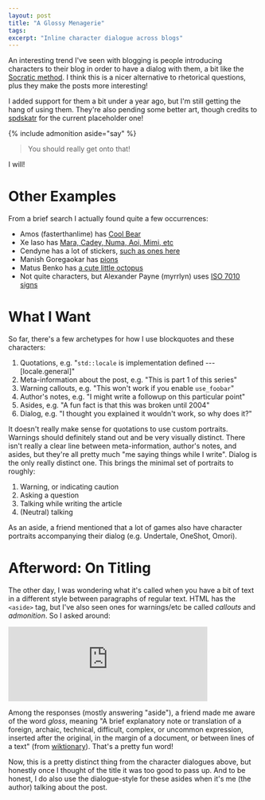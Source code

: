 ```yaml
---
layout: post
title: "A Glossy Menagerie"
tags:
excerpt: "Inline character dialogue across blogs"
---
```


An interesting trend I've seen with blogging is people introducing characters to their blog in order to have a dialog with them, a bit like the [Socratic method].
I think this is a nicer alternative to rhetorical questions, plus they make the posts more interesting!

[Socratic method]: https://en.wikipedia.org/wiki/Socratic_method

I added support for them a bit under a year ago, but I'm still getting the hang of using them.
They're also pending some better art, though credits to [spdskatr] for the current placeholder one!

[spdskatr]: https://violetteahouse.com/

{% include admonition aside="say" %}
> You should really get onto that!

I will!

# Other Examples

From a brief search I actually found quite a few occurrences:

- Amos (fasterthanlime) has [Cool Bear](https://fasterthanli.me/articles/the-bottom-emoji-breaks-rust-analyzer#exploring-utf-8-and-utf-16-with-rust)
- Xe Iaso has [Mara, Cadey, Numa, Aoi, Mimi, etc](https://xeiaso.net/characters)
- Cendyne has a lot of stickers, [such as ones here](https://cendyne.dev/topics/canonicalization.html)
- Manish Goregaokar has [pions](https://manishearth.github.io/blog/2022/08/03/colophon-waiter-there-are-pions-in-my-blog-post/)
- Matus Benko has [a cute little octopus](https://primamateria.github.io/blog/neovim-nix/)
- Not quite characters, but Alexander Payne (myrrlyn) uses [ISO 7010 signs](https://myrrlyn.net/blog)

# What I Want

So far, there's a few archetypes for how I use blockquotes and these characters:

1. Quotations, e.g. "`std::locale` is implementation defined --- \[locale.general\]"
2. Meta-information about the post, e.g. "This is part 1 of this series"
3. Warning callouts, e.g. "This won't work if you enable `use_foobar`"
4. Author's notes, e.g. "I might write a followup on this particular point"
5. Asides, e.g. "A fun fact is that this was broken until 2004"
6. Dialog, e.g. "I thought you explained it wouldn't work, so why does it?"

It doesn't really make sense for quotations to use custom portraits.
Warnings should definitely stand out and be very visually distinct.
There isn't really a clear line between meta-information, author's notes, and asides, but they're all pretty much "me saying things while I write".
Dialog is the only really distinct one.
This brings the minimal set of portraits to roughly:

1. Warning, or indicating caution
2. Asking a question
3. Talking while writing the article
4. (Neutral) talking

As an aside, a friend mentioned that a lot of games also have character portraits accompanying their dialog (e.g. Undertale, OneShot, Omori).

# Afterword: On Titling

The other day, I was wondering what it's called when you have a bit of text in a different style between paragraphs of regular text.
HTML has the `<aside>` tag, but I've also seen ones for warnings/etc be called *callouts* and *admonition*.
So I asked around:

<iframe src="https://fosstodon.org/@ralismark/110092770799442633/embed" class="mastodon-embed" style="max-width: 100%; border: 0" width="400" allowfullscreen="allowfullscreen"></iframe><script src="https://fosstodon.org/embed.js" async="async"></script>

Among the responses (mostly answering "aside"), a friend made me aware of the word *gloss*, meaning "A brief explanatory note or translation of a foreign, archaic, technical, difficult, complex, or uncommon expression, inserted after the original, in the margin of a document, or between lines of a text" (from [wiktionary]).
That's a pretty fun word!

[wiktionary]: https://en.wiktionary.org/wiki/gloss#English

Now, this is a pretty distinct thing from the character dialogues above, but honestly once I thought of the title it was too good to pass up.
And to be honest, I do also use the dialogue-style for these asides when it's me (the author) talking about the post.
